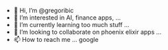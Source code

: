 - 👋 Hi, I’m @gregoribic
- 👀 I’m interested in AI, finance apps, ...
- 🌱 I’m currently learning too much stuff ...
- 💞️ I’m looking to collaborate on phoenix elixir apps ...
- 📫 How to reach me ... google

<!---
gregoribic/gregoribic is a ✨ special ✨ repository because its `README.md` (this file) appears on your GitHub profile.
You can click the Preview link to take a look at your changes.
--->

